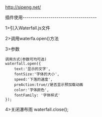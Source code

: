 http://sipeng.net/

插件使用-------------------------------------

1>引入Waterfall.js文件

2>调用waterfa.open()方法

3>参数

 	调用方式(参数可均可选)
  	waterfall.open({
 		text:'显示的文字',
 		fontSize:'字体的大小',
 		speed:'下落的速度',
 		preAction:true//是否显示预加载动画
 		color:'字体颜色',
 		fontFamily: '字体样式'
 	});
4>关闭瀑布雨
  waterfall.close();
